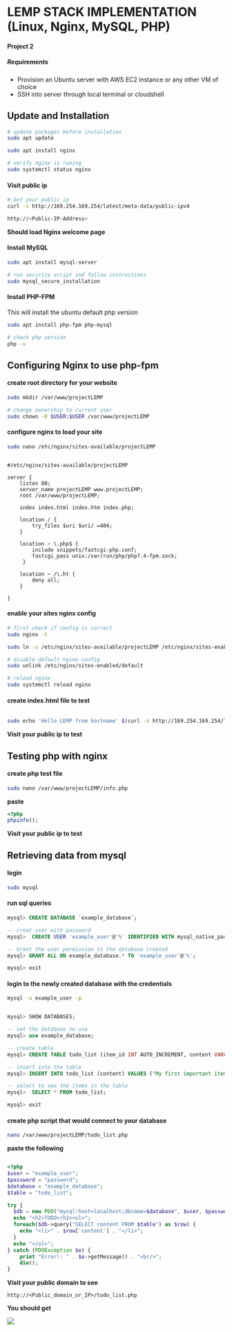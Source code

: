 # LEMP STACK IMPLEMENTATION (Linux, Nginx, MySQL, PHP)

#### Project 2

##### Requirements
- Provision an Ubuntu server with AWS EC2 instance or any other VM of choice
- SSH into server through local terminal or cloudshell

## Update and Installation

```bash
# update packages before installation
sudo apt update

sudo apt install nginx

# verify nginx is runing
sudo systemctl status nginx
```

#### Visit public ip
```bash
# Get your public ip
curl -s http://169.254.169.254/latest/meta-data/public-ipv4
```

```bash
http://<Public-IP-Address>
```
**Should load Nginx welcome page**


#### Install MySQL
```bash
sudo apt install mysql-server

# run security script and follow instructions
sudo mysql_secure_installation
```


#### Install PHP-FPM
This will install the ubuntu default php version
```bash
sudo apt install php-fpm php-mysql

# check php version
php -v
```

## Configuring Nginx to use php-fpm

#### create root directory for your website

```bash
sudo mkdir /var/www/projectLEMP

# change ownership to current user
sudo chown -R $USER:$USER /var/www/projectLEMP
```

#### configure nginx to load your site

```bash
sudo nano /etc/nginx/sites-available/projectLEMP
```

```nginx

#/etc/nginx/sites-available/projectLEMP

server {
    listen 80;
    server_name projectLEMP www.projectLEMP;
    root /var/www/projectLEMP;

    index index.html index.htm index.php;

    location / {
        try_files $uri $uri/ =404;
    }

    location ~ \.php$ {
        include snippets/fastcgi-php.conf;
        fastcgi_pass unix:/var/run/php/php7.4-fpm.sock;
     }

    location ~ /\.ht {
        deny all;
    }

}

```

#### enable your sites nginx config
```bash
# first check if config is correct
sudo nginx -t

sudo ln -s /etc/nginx/sites-available/projectLEMP /etc/nginx/sites-enabled/

# disable default nginx config
sudo unlink /etc/nginx/sites-enabled/default

# reload nginx
sudo systemctl reload nginx
```

#### create index.html file to test

```bash

sudo echo 'Hello LEMP from hostname' $(curl -s http://169.254.169.254/latest/meta-data/public-hostname) 'with public IP' $(curl -s http://169.254.169.254/latest/meta-data/public-ipv4) > /var/www/projectLEMP/index.html
```

**Visit your public ip to test**

## Testing php with nginx

#### create php test file

```bash
sudo nano /var/www/projectLEMP/info.php
```

**paste**

```php
<?php
phpinfo();
```

**Visit your public ip to test**


## Retrieving data from mysql

#### login
```bash
sudo mysql
```
#### run sql queries
```sql
mysql> CREATE DATABASE `example_database`;

-- creat user with password
mysql>  CREATE USER 'example_user'@'%' IDENTIFIED WITH mysql_native_password BY 'password';

-- Grant the user permission to the database created
mysql> GRANT ALL ON example_database.* TO 'example_user'@'%';

mysql> exit
```

#### login to the newly created database with the credentials

```bash
mysql -u example_user -p
```

```sql

mysql> SHOW DATABASES;

-- set the database to use
mysql> use example_database;

-- create table
mysql> CREATE TABLE todo_list (item_id INT AUTO_INCREMENT, content VARCHAR(255), PRIMARY KEY (item_id));

-- insert into the table
mysql> INSERT INTO todo_list (content) VALUES ("My first important item");

-- select to see the items in the table
mysql>  SELECT * FROM todo_list;

mysql> exit

```

#### create php script that would connect to your database

```bash
nano /var/www/projectLEMP/todo_list.php
```

**paste the following**

```php

<?php
$user = "example_user";
$password = "password";
$database = "example_database";
$table = "todo_list";

try {
  $db = new PDO("mysql:host=localhost;dbname=$database", $user, $password);
  echo "<h2>TODO</h2><ol>";
  foreach($db->query("SELECT content FROM $table") as $row) {
    echo "<li>" . $row['content'] . "</li>";
  }
  echo "</ol>";
} catch (PDOException $e) {
    print "Error!: " . $e->getMessage() . "<br/>";
    die();
}

```

**Visit your public domain to see**

```http
http://<Public_domain_or_IP>/todo_list.php
```

**You should get**

![](https://soms-public-assets.s3.amazonaws.com/images/p2_todo_list_page.png)